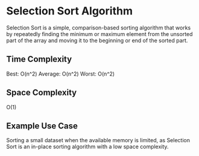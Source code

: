 # Selection Sort Algorithm

Selection Sort is a simple, comparison-based sorting algorithm that works by repeatedly finding the minimum or maximum element from the unsorted part of the array and moving it to the beginning or end of the sorted part.

## Time Complexity

Best: O(n^2)
Average: O(n^2)
Worst: O(n^2)

## Space Complexity

O(1)

## Example Use Case

Sorting a small dataset when the available memory is limited, as Selection Sort is an in-place sorting algorithm with a low space complexity.

